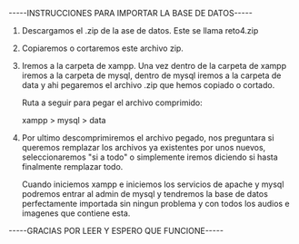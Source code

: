 -----INSTRUCCIONES PARA IMPORTAR LA BASE DE DATOS-----

  1. Descargamos el .zip de la ase de datos. Este se llama reto4.zip

  2. Copiaremos o cortaremos este archivo zip.

  3. Iremos a la carpeta de xampp. Una vez dentro de la carpeta de xampp iremos a
     la carpeta de mysql, dentro de mysql iremos a la carpeta de data y ahi pegaremos
     el archivo .zip que hemos  copiado o cortado.

     Ruta a seguir para pegar el archivo comprimido:

     xampp > mysql > data

  5. Por ultimo descomprimiremos el archivo pegado, nos preguntara si queremos remplazar los archivos ya existentes por unos
     nuevos, seleccionaremos "si a todo" o simplemente iremos diciendo si hasta finalmente remplazar todo.


     Cuando iniciemos xampp e iniciemos los servicios de apache y mysql podremos entrar al admin de mysql y tendremos la base
     de datos perfectamente importada sin ningun problema y con todos los audios e imagenes que contiene esta.


-----GRACIAS POR LEER Y ESPERO QUE FUNCIONE-----

     

     
